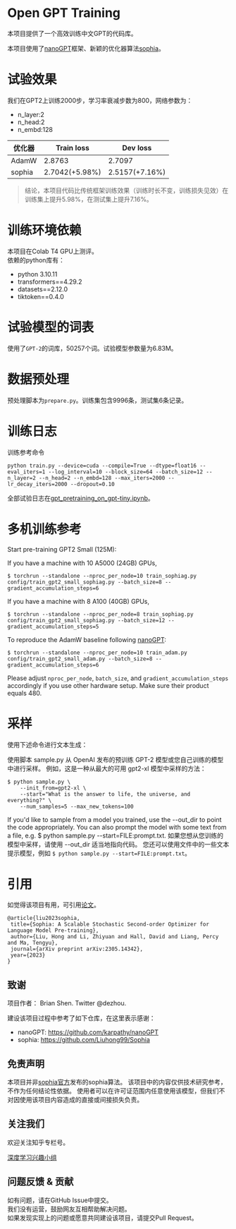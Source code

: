 # Open GPT Training

本项目提供了一个高效训练中文GPT的代码库。

本项目使用了[nanoGPT]框架、新颖的优化器算法[sophia]。

[nanoGPT]: https://github.com/karpathy/nanoGPT
[sophia]: https://github.com/Liuhong99/Sophia

# 试验效果

我们在GPT2上训练2000步，学习率衰减步数为800，网络参数为：
* n_layer:2
* n_head:2
* n_embd:128

| 优化器 | Train loss     | Dev loss       |
|-------|----------------|----------------|
| AdamW | 2.8763         | 2.7097         |
| sophia | 2.7042(+5.98%) | 2.5157(+7.16%) |

> 结论，本项目代码比传统框架训练效果（训练时长不变，训练损失见效）在训练集上提升5.98%，在测试集上提升7.16%。

# 训练环境依赖

本项目在Colab T4 GPU上测评。  
依赖的python库有：
* python 3.10.11
* transformers==4.29.2
* datasets==2.12.0
* tiktoken==0.4.0

# 试验模型的词表

使用了`GPT-2`的词库，50257个词。试验模型参数量为6.83M。

# 数据预处理

预处理脚本为`prepare.py`。训练集包含9996条，测试集6条记录。

# 训练日志

训练参考命令
```shell
python train.py --device=cuda --compile=True --dtype=float16 --eval_iters=1 --log_interval=10 --block_size=64 --batch_size=12 --n_layer=2 --n_head=2 --n_embd=128 --max_iters=2000 --lr_decay_iters=2000 --dropout=0.10
```

全部试验日志在[gpt_pretraining_on_gpt-tiny.ipynb](colab%2Fgpt_pretraining_on_gpt-tiny.ipynb)。

# 多机训练参考

Start pre-training GPT2 Small (125M):

If you have a machine with 10 A5000 (24GB) GPUs,
```
$ torchrun --standalone --nproc_per_node=10 train_sophiag.py config/train_gpt2_small_sophiag.py --batch_size=8 --gradient_accumulation_steps=6
```
If you have a machine with 8 A100 (40GB) GPUs,
```
$ torchrun --standalone --nproc_per_node=8 train_sophiag.py config/train_gpt2_small_sophiag.py --batch_size=12 --gradient_accumulation_steps=5
```


To reproduce the AdamW baseline following [nanoGPT](https://github.com/karpathy/nanoGPT/):
```
$ torchrun --standalone --nproc_per_node=10 train_adam.py config/train_gpt2_small_adam.py --batch_size=8 --gradient_accumulation_steps=6
```


Please adjust ```nproc_per_node```, ```batch_size```, and ```gradient_accumulation_steps``` accordingly if you use other hardware setup. Make sure their product equals 480.

# 采样
使用下述命令进行文本生成：

使用脚本 sample.py 从 OpenAI 发布的预训练 GPT-2 模型或您自己训练的模型中进行采样。 例如，这是一种从最大的可用 gpt2-xl 模型中采样的方法：

```
$ python sample.py \
    --init_from=gpt2-xl \
    --start="What is the answer to life, the universe, and everything?" \
    --num_samples=5 --max_new_tokens=100
```
If you'd like to sample from a model you trained, use the --out_dir to point the code appropriately. You can also prompt the model with some text from a file, e.g. $ python sample.py --start=FILE:prompt.txt.
如果您想从您训练的模型中采样，请使用 --out_dir 适当地指向代码。 您还可以使用文件中的一些文本提示模型，例如 `$ python sample.py --start=FILE:prompt.txt`。


# 引用

如觉得该项目有用，可引用[论文](https://arxiv.org/abs/2305.14342)。

```text
@article{liu2023sophia,
 title={Sophia: A Scalable Stochastic Second-order Optimizer for Language Model Pre-training},
 author={Liu, Hong and Li, Zhiyuan and Hall, David and Liang, Percy and Ma, Tengyu},
 journal={arXiv preprint arXiv:2305.14342},
 year={2023}
}
```


## 致谢
项目作者： Brian Shen. Twitter @dezhou.

建设该项目过程中参考了如下仓库，在这里表示感谢：
- nanoGPT: https://github.com/karpathy/nanoGPT
- sophia: https://github.com/Liuhong99/Sophia


## 免责声明
本项目并非[sophia官方](https://github.com/Liuhong99/Sophia)发布的sophia算法。
该项目中的内容仅供技术研究参考，不作为任何结论性依据。
使用者可以在许可证范围内任意使用该模型，但我们不对因使用该项目内容造成的直接或间接损失负责。


## 关注我们
欢迎关注知乎专栏号。

[深度学习兴趣小组](https://www.zhihu.com/column/thuil)


## 问题反馈 & 贡献
如有问题，请在GitHub Issue中提交。  
我们没有运营，鼓励网友互相帮助解决问题。  
如果发现实现上的问题或愿意共同建设该项目，请提交Pull Request。

